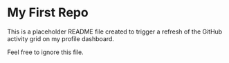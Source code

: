 # My First Repo

This is a placeholder README file created to trigger a refresh of the GitHub activity grid on my profile dashboard.

Feel free to ignore this file.
